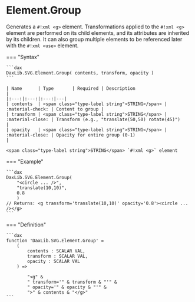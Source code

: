 # Element.Group

Generates a `#!xml <g>` element. Transformations applied to the `#!xml <g>` element are performed on its child elements, and its attributes are inherited by its children. It can also group multiple elements to be referenced later with the `#!xml <use>` element.

=== "Syntax"

    ```dax
    DaxLib.SVG.Element.Group( contents, transform, opacity )
    ```

    | Name      | Type       | Required | Description                                                        |
    |:---:|:---:|:---:|---|
    | contents  | <span class="type-label string">STRING</span> | :material-check: | Content to group |
    | transform | <span class="type-label string">STRING</span> | :material-close: | Transform (e.g., "translate(50,50) rotate(45)")                    |
    | opacity   | <span class="type-label string">STRING</span> | :material-close: | Opacity for entire group (0-1)                           |

    <span class="type-label string">STRING</span> `#!xml <g>` element

=== "Example"

    ```dax
    DaxLib.SVG.Element.Group(
        "<circle ... />", 
        "translate(10,10)", 
        0.8
        )
    // Returns: <g transform='translate(10,10)' opacity='0.8'><circle ... /></g>
    ```

=== "Definition"

    ```dax
    function 'DaxLib.SVG.Element.Group' =
        (
            contents : SCALAR VAL,
            transform : SCALAR VAL,
            opacity : SCALAR VAL
        ) =>

            "<g" &
            " transform='" & transform & "'" &
            " opacity='" & opacity & "'" &
            ">" & contents & "</g>"
    ```